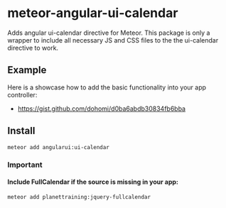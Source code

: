 # meteor-angular-ui-calendar
Adds angular ui-calendar directive for Meteor. This package is only a wrapper to include all necessary JS and CSS files to the the ui-calendar directive to work.

## Example 
Here is a showcase how to add the basic functionality into your app controller:
* https://gist.github.com/dohomi/d0ba6abdb30834fb6bba

## Install
```meteor add angularui:ui-calendar```

### Important
#### Include FullCalendar if the source is missing in your app:

```meteor add planettraining:jquery-fullcalendar```